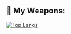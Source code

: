 ## 🌟 My Weapons:
[![Top Langs](https://github-readme-stats.vercel.app/api/top-langs/?username=acessignment&theme=react)](https://github.com/tidbitsjs/github-readme-stats)
